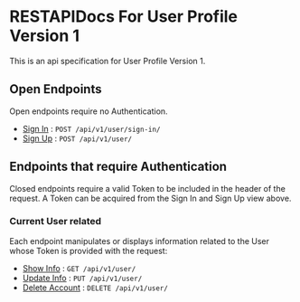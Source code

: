 # RESTAPIDocs For User Profile Version 1

This is an api specification for User Profile Version 1.

## Open Endpoints

Open endpoints require no Authentication.

* [Sign In](user/signIn.md) : `POST /api/v1/user/sign-in/`
* [Sign Up](user/signUp.md) : `POST /api/v1/user/`

## Endpoints that require Authentication

Closed endpoints require a valid Token to be included in the header of the
request. A Token can be acquired from the Sign In and Sign Up view above.

### Current User related

Each endpoint manipulates or displays information related to the User whose
Token is provided with the request:

* [Show Info](user/showInfo.md) : `GET /api/v1/user/`
* [Update Info](user/updateInfo.md) : `PUT /api/v1/user/`
* [Delete Account](user/deleteAccount.md) : `DELETE /api/v1/user/`